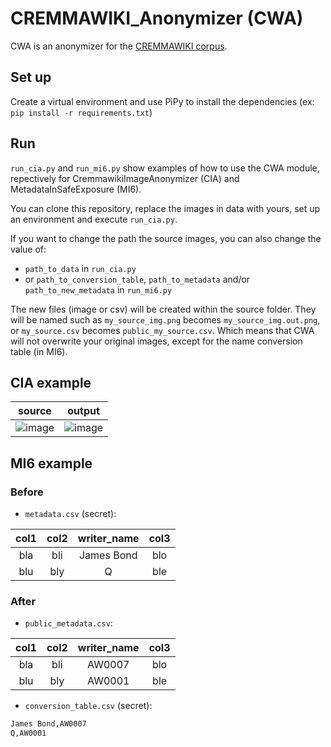 # CREMMAWIKI_Anonymizer (CWA)

CWA is an anonymizer for the [CREMMAWIKI corpus](https://github.com/HTR-United/cremma-wikipedia).

## Set up

Create a virtual environment and use PiPy to install the dependencies (ex: `pip install -r requirements.txt`)

## Run

`run_cia.py` and `run_mi6.py` show examples of how to use the CWA module, repectively for CremmawikiImageAnonymizer (CIA) and MetadataInSafeExposure (MI6). 

You can clone this repository, replace the images in data with yours, set up an environment and execute `run_cia.py`.

If you want to change the path the source images, you can also change the value of:
- `path_to_data` in `run_cia.py`
- or `path_to_conversion_table`, `path_to_metadata` and/or `path_to_new_metadata` in `run_mi6.py`

The new files (image or csv) will be created within the source folder. They will be named such as `my_source_img.png` becomes `my_source_img.out.png`, or `my_source.csv` becomes `public_my_source.csv`. Which means that CWA will not overwrite your original images, except for the name conversion table (in MI6). 

## CIA example

| source | output |
| :----: | :----: |
| ![image](https://user-images.githubusercontent.com/33317799/161180583-74f908ad-6f29-45b2-b121-4c1bbd36291a.png) | ![image](https://user-images.githubusercontent.com/33317799/161180643-cf4e70b8-026b-4e7c-9797-1ac07ac13497.png) |

## MI6 example

### Before

- `metadata.csv` (secret):

| col1 | col2 | writer_name | col3 |
| :--: | :--: | :---------: | :--: |
| bla  | bli  | James Bond  | blo  |
| blu  | bly  | Q           | ble  |

### After

- `public_metadata.csv`:

| col1 | col2 | writer_name | col3 |
| :--: | :--: | :---------: | :--: |
| bla  | bli  | AW0007      | blo  |
| blu  | bly  | AW0001      | ble  |

- `conversion_table.csv` (secret):

```txt
James Bond,AW0007
Q,AW0001
```
